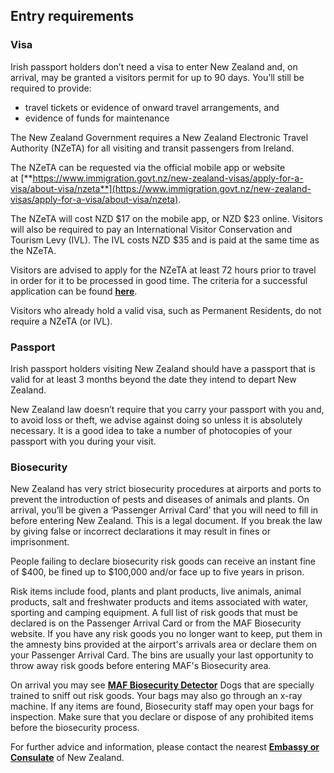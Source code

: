 ## Entry requirements

### **Visa**

Irish passport holders don’t need a visa to enter New Zealand and, on arrival, may be granted a visitors permit for up to 90 days. You’ll still be required to provide:

* travel tickets or evidence of onward travel arrangements, and
* evidence of funds for maintenance

The New Zealand Government requires a New Zealand Electronic Travel Authority (NZeTA) for all visiting and transit passengers from Ireland.

The NZeTA can be requested via the official mobile app or website at [**https://www.immigration.govt.nz/new-zealand-visas/apply-for-a-visa/about-visa/nzeta**](https://www.immigration.govt.nz/new-zealand-visas/apply-for-a-visa/about-visa/nzeta).

The NZeTA will cost NZD $17 on the mobile app, or NZD $23 online. Visitors will also be required to pay an International Visitor Conservation and Tourism Levy (IVL). The IVL costs NZD $35 and is paid at the same time as the NZeTA.

Visitors are advised to apply for the NZeTA at least 72 hours prior to travel in order for it to be processed in good time. The criteria for a successful application can be found [**here**](https://www.immigration.govt.nz/new-zealand-visas/apply-for-a-visa/criteria/nzeta?nationality=nationality-IRL&country=residence-IRL).

Visitors who already hold a valid visa, such as Permanent Residents, do not require a NZeTA (or IVL).

### **Passport**

Irish passport holders visiting New Zealand should have a passport that is valid for at least 3 months beyond the date they intend to depart New Zealand.

New Zealand law doesn’t require that you carry your passport with you and, to avoid loss or theft, we advise against doing so unless it is absolutely necessary. It is a good idea to take a number of photocopies of your passport with you during your visit.

### **Biosecurity**

New Zealand has very strict biosecurity procedures at airports and ports to prevent the introduction of pests and diseases of animals and plants. On arrival, you’ll be given a ‘Passenger Arrival Card’ that you will need to fill in before entering New Zealand. This is a legal document. If you break the law by giving false or incorrect declarations it may result in fines or imprisonment.

People failing to declare biosecurity risk goods can receive an instant fine of $400, be fined up to $100,000 and/or face up to five years in prison.

Risk items include food, plants and plant products, live animals, animal products, salt and freshwater products and items associated with water, sporting and camping equipment. A full list of risk goods that must be declared is on the Passenger Arrival Card or from the MAF Biosecurity website. If you have any risk goods you no longer want to keep, put them in the amnesty bins provided at the airport's arrivals area or declare them on your Passenger Arrival Card. The bins are usually your last opportunity to throw away risk goods before entering MAF's Biosecurity area.

On arrival you may see [**MAF Biosecurity Detector**](http://www.biosecurity.govt.nz/) Dogs that are specially trained to sniff out risk goods. Your bags may also go through an x-ray machine. If any items are found, Biosecurity staff may open your bags for inspection. Make sure that you declare or dispose of any prohibited items before the biosecurity process.

For further advice and information, please contact the nearest [**Embassy or Consulate**](/en/dfa/embassies-in-ireland/) of New Zealand.